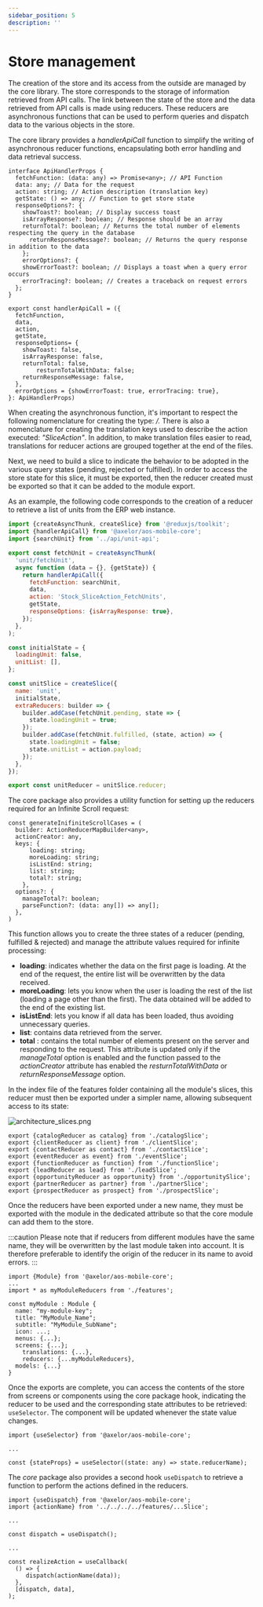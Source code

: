 ```yaml
---
sidebar_position: 5
description: ''
---
```


# Store management

The creation of the store and its access from the outside are managed by the core library. The store corresponds to the storage of information retrieved from API calls. The link between the state of the store and the data retrieved from API calls is made using reducers. These reducers are asynchronous functions that can be used to perform queries and dispatch data to the various objects in the store.

The core library provides a _handlerApiCall_ function to simplify the writing of asynchronous reducer functions, encapsulating both error handling and data retrieval success.

```tsx
interface ApiHandlerProps {
  fetchFunction: (data: any) => Promise<any>; // API Function
  data: any; // Data for the request
  action: string; // Action description (translation key)
  getState: () => any; // Function to get store state
  responseOptions?: {
    showToast?: boolean; // Display success toast
    isArrayResponse?: boolean; // Response should be an array
    returnTotal?: boolean; // Returns the total number of elements respecting the query in the database
	  returnResponseMessage?: boolean; // Returns the query response in addition to the data
	};
	errorOptions?: {
    showErrorToast?: boolean; // Displays a toast when a query error occurs
    errorTracing?: boolean; // Creates a traceback on request errors
  };
}

export const handlerApiCall = ({
  fetchFunction,
  data,
  action,
  getState,
  responseOptions= {
    showToast: false,
    isArrayResponse: false,
    returnTotal: false,
		resturnTotalWithData: false;
    returnResponseMessage: false,
  },
  errorOptions = {showErrorToast: true, errorTracing: true},
}: ApiHandlerProps)
```

When creating the asynchronous function, it's important to respect the following nomenclature for creating the type: _<slice name>/<function name>._ There is also a nomenclature for creating the translation keys used to describe the action executed: _"<module name>SliceAction<action>"_. In addition, to make translation files easier to read, translations for reducer actions are grouped together at the end of the files.

Next, we need to build a slice to indicate the behavior to be adopted in the various query states (pending, rejected or fulfilled). In order to access the store state for this slice, it must be exported, then the reducer created must be exported so that it can be added to the module export.

As an example, the following code corresponds to the creation of a reducer to retrieve a list of units from the ERP web instance.

```jsx
import {createAsyncThunk, createSlice} from '@reduxjs/toolkit';
import {handlerApiCall} from '@axelor/aos-mobile-core';
import {searchUnit} from '../api/unit-api';

export const fetchUnit = createAsyncThunk(
  'unit/fetchUnit',
  async function (data = {}, {getState}) {
    return handlerApiCall({
      fetchFunction: searchUnit,
      data,
      action: 'Stock_SliceAction_FetchUnits',
      getState,
      responseOptions: {isArrayResponse: true},
    });
  },
);

const initialState = {
  loadingUnit: false,
  unitList: [],
};

const unitSlice = createSlice({
  name: 'unit',
  initialState,
  extraReducers: builder => {
    builder.addCase(fetchUnit.pending, state => {
      state.loadingUnit = true;
    });
    builder.addCase(fetchUnit.fulfilled, (state, action) => {
      state.loadingUnit = false;
      state.unitList = action.payload;
    });
  },
});

export const unitReducer = unitSlice.reducer;
```

The core package also provides a utility function for setting up the reducers required for an Infinite Scroll request:

```tsx
const generateInifiniteScrollCases = (
  builder: ActionReducerMapBuilder<any>,
  actionCreator: any,
  keys: {
	  loading: string;
	  moreLoading: string;
	  isListEnd: string;
	  list: string;
	  total?: string;
	},
  options?: {
    manageTotal?: boolean;
    parseFunction?: (data: any[]) => any[];
  },
)
```

This function allows you to create the three states of a reducer (pending, fulfilled & rejected) and manage the attribute values required for infinite processing:

- **loading**: indicates whether the data on the first page is loading. At the end of the request, the entire list will be overwritten by the data received.
- **moreLoading**: lets you know when the user is loading the rest of the list (loading a page other than the first). The data obtained will be added to the end of the existing list.
- **isListEnd**: lets you know if all data has been loaded, thus avoiding unnecessary queries.
- **list**: contains data retrieved from the server.
- **total** : contains the total number of elements present on the server and responding to the request. This attribute is updated only if the _manageTotal_ option is enabled and the function passed to the _actionCreator_ attribute has enabled the _resturnTotalWithData_ or _returnResponseMessage_ option.

In the index file of the features folder containing all the module's slices, this reducer must then be exported under a simpler name, allowing subsequent access to its state:

![architecture_slices.png](/img/en/architecture_slices.png)

```tsx
export {catalogReducer as catalog} from './catalogSlice';
export {clientReducer as client} from './clientSlice';
export {contactReducer as contact} from './contactSlice';
export {eventReducer as event} from './eventSlice';
export {functionReducer as function} from './functionSlice';
export {leadReducer as lead} from './leadSlice';
export {opportunityReducer as opportunity} from './opportunitySlice';
export {partnerReducer as partner} from './partnerSlice';
export {prospectReducer as prospect} from './prospectSlice';
```

Once the reducers have been exported under a new name, they must be exported with the module in the dedicated attribute so that the core module can add them to the store.

:::caution
Please note that if reducers from different modules have the same name, they will be overwritten by the last module taken into account. It is therefore preferable to identify the origin of the reducer in its name to avoid errors.
:::

```tsx
import {Module} from '@axelor/aos-mobile-core';
...
import * as myModuleReducers from './features';

const myModule : Module {
  name: "my-module-key";
  title: "MyModule_Name";
  subtitle: "MyModule_SubName";
  icon: ...;
  menus: {...};
  screens: {...};
	translations: {...},
	reducers: {...myModuleReducers},
  models: {...}
}
```

Once the exports are complete, you can access the contents of the store from screens or components using the core package hook, indicating the reducer to be used and the corresponding state attributes to be retrieved: `useSelector`. The component will be updated whenever the state value changes.

```tsx
import {useSelector} from '@axelor/aos-mobile-core';

...

const {stateProps} = useSelector((state: any) => state.reducerName);
```

The _core_ package also provides a second hook `useDispatch` to retrieve a function to perform the actions defined in the reducers.

```tsx
import {useDispatch} from '@axelor/aos-mobile-core';
import {actionName} from '../../../../features/...Slice';

...

const dispatch = useDispatch();

...

const realizeAction = useCallback(
  () => {
     dispatch(actionName(data));
  },
  [dispatch, data],
);
```
